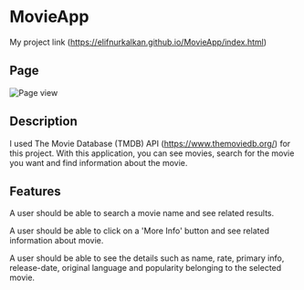 # MovieApp

My project link (<https://elifnurkalkan.github.io/MovieApp/index.html>)

## Page

![Page view](./public/assets/page.png)

## Description

I used The Movie Database (TMDB) API (https://www.themoviedb.org/) for this project.
With this application, you can see movies, search for the movie you want and find information about the movie.

## Features

A user should be able to search a movie name and see related results.

A user should be able to click on a 'More Info' button and see related information about movie.

A user should be able to see the details such as name, rate, primary info, release-date, original language and popularity belonging to the selected movie.
